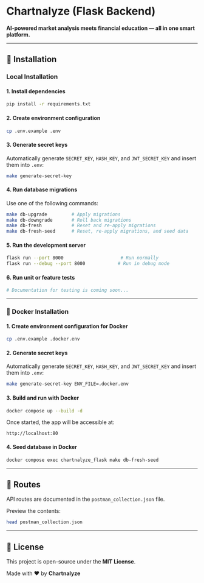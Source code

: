 # Chartnalyze (Flask Backend)

**AI-powered market analysis meets financial education — all in one smart platform.**

---

## 🚀 Installation

### Local Installation

#### 1. Install dependencies

```sh
pip install -r requirements.txt
```

#### 2. Create environment configuration

```sh
cp .env.example .env
```

#### 3. Generate secret keys

Automatically generate `SECRET_KEY`, `HASH_KEY`, and `JWT_SECRET_KEY` and insert them into `.env`:

```sh
make generate-secret-key
```

#### 4. Run database migrations

Use one of the following commands:

```sh
make db-upgrade         # Apply migrations
make db-downgrade       # Roll back migrations
make db-fresh           # Reset and re-apply migrations
make db-fresh-seed      # Reset, re-apply migrations, and seed data
```

#### 5. Run the development server

```sh
flask run --port 8000                     # Run normally
flask run --debug --port 8000            # Run in debug mode
```

#### 6. Run unit or feature tests

```sh
# Documentation for testing is coming soon...
```

---

### 🐳 Docker Installation

#### 1. Create environment configuration for Docker

```sh
cp .env.example .docker.env
```

#### 2. Generate secret keys

Automatically generate `SECRET_KEY`, `HASH_KEY`, and `JWT_SECRET_KEY` and insert them into `.env`:

```sh
make generate-secret-key ENV_FILE=.docker.env
```

#### 3. Build and run with Docker

```sh
docker compose up --build -d
```

Once started, the app will be accessible at:

```
http://localhost:80
```

#### 4. Seed database in Docker

```sh
docker compose exec chartnalyze_flask make db-fresh-seed
```

---

## 📡 Routes

API routes are documented in the `postman_collection.json` file.

Preview the contents:

```sh
head postman_collection.json
```

---

## 📄 License

This project is open-source under the **MIT License**.

Made with ❤️ by **Chartnalyze**
